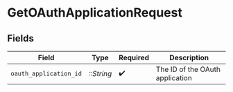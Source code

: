 # GetOAuthApplicationRequest


## Fields

| Field                           | Type                            | Required                        | Description                     |
| ------------------------------- | ------------------------------- | ------------------------------- | ------------------------------- |
| `oauth_application_id`          | *::String*                      | :heavy_check_mark:              | The ID of the OAuth application |